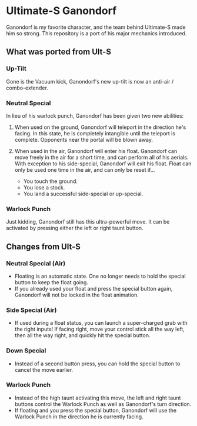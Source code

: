 # Ultimate-S Ganondorf

Ganondorf is my favorite character, and the team behind Ultimate-S made him so strong. 
This repository is a port of his major mechanics introduced.

## What was ported from Ult-S 

### Up-Tilt

Gone is the Vacuum kick, Ganondorf's new up-tilt is now an anti-air / combo-extender.

### Neutral Special 
In lieu of his warlock punch, Ganondorf has been given two new abilities:

1. When used on the ground, Ganondorf will teleport in the direction he's facing. In 
this state, he is completely intangible until the teleport is complete. Opponents
near the portal will be blown away.

2. When used in the air, Ganondorf will enter his float. Ganondorf can move freely in the air for a short
time, and can perform all of his aerials. With exception to his side-special, Ganondorf 
will exit his float. Float can only be used one time in the air, and can only be reset 
if... 
    - You touch the ground.
    - You lose a stock.
    - You land a successful side-special or up-special.

### Warlock Punch 

Just kidding, Ganondorf still has this ultra-powerful move. It can be activated by 
pressing either the left or right taunt button.


## Changes from Ult-S 

### Neutral Special (Air)
- Floating is an automatic state. One no longer needs to hold the special button to keep 
the float going. 
- If you already used your float and press the special button again, Ganondorf will 
not be locked in the float animation. 

### Side Special (Air)
- If used during a float status, you can launch a super-charged grab with the right 
inputs! If facing right, move your control stick all the way left, then all the way right, 
and quickly hit the special button.

### Down Special 
- Instead of a second button press, you can hold the special button to cancel the 
move earlier.

### Warlock Punch
- Instead of the high taunt activating this move, the left and right taunt buttons control 
the Warlock Punch as well as Ganondorf's turn direction. 
- If floating and you press the special button, Ganondorf will use the Warlock Punch in 
the direction he is currently facing.

